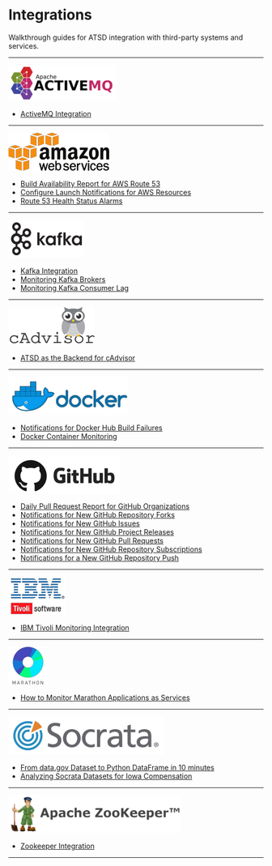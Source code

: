 # Integrations

Walkthrough guides for ATSD integration with third-party systems and services.

---

<a href="#activemq"></a>

![](./images/activemq-logo.png)

* [ActiveMQ Integration](activemq/README.md)

---

<a href="#aws"></a>

![](./images/aws-logo.png)

* [Build Availability Report for AWS Route 53](aws/route53-health-checks/README.md)
* [Configure Launch Notifications for AWS Resources](aws/cloud-watch-alert/README.md)
* [Route 53 Health Status Alarms](aws/route53-email-notifications/README.md)

---

<a href="#kafka"></a>

![](./images/kafka-logo.png)

* [Kafka Integration](kafka/README.md)
* [Monitoring Kafka Brokers](kafka/brokers-monitoring/README.md)
* [Monitoring Kafka Consumer Lag](kafka/consumers-monitoring/README.md)

---

<a href="#cadvisor"></a>

![](./images/cadvisor-logo.png)

* [ATSD as the Backend for cAdvisor](cadvisor/README.md)

---

<a href="#docker"></a>

![](./images/docker-logo.png)

* [Notifications for Docker Hub Build Failures](docker/README.md)
* [Docker Container Monitoring](docker/docker-engine.md)

---

<a href="#github"></a>

![](./images/github-logo.png)

* [Daily Pull Request Report for GitHub Organizations](github/pr-report.md)
* [Notifications for New GitHub Repository Forks](github/fork-notification.md)
* [Notifications for New GitHub Issues](github/issue-notification.md)
* [Notifications for New GitHub Project Releases](github/project-release-notification.md)
* [Notifications for New GitHub Pull Requests](github/pr-notification.md)
* [Notifications for New GitHub Repository Subscriptions](github/watch-notification.md)
* [Notifications for a New GitHub Repository Push](github/push-notification.md)

---

<a href="#ibm"></a>

![](./images/ibm-logo.png)

* [IBM Tivoli Monitoring Integration](itm/README.md)

---

<a href="#marathon"></a>

![](./images/marathon-logo.png)

* [How to Monitor Marathon Applications as Services](marathon/capacity-and-usage/README.md)

---

<a href="#socrata"></a>

![](./images/socrata-logo.png)

* [From data.gov Dataset to Python DataFrame in 10 minutes](socrata/python/README.md)
* [Analyzing Socrata Datasets for Iowa Compensation](socrata/iowa-compensation/README.md)

---

<a href="#zookeeper"></a>

![](./images/zookeeper-logo.png)

* [Zookeeper Integration](zookeeper/README.md)

---
